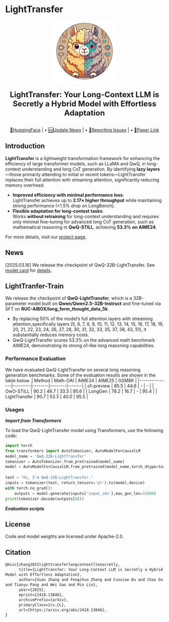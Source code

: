 
# LightTransfer

<div align="center">

<img src="https://github.com/sail-sg/LightTrans/blob/main/Figure/LightTransfer_logo.jpg" width="200"/>
  <div>&nbsp;</div>
  <div align="center">
    <b><font size="5">LightTransfer: Your Long-Context LLM is Secretly a Hybrid Model with Effortless Adaptation</font></b>
    <sup>
      <a href="https://sites.google.com/view/lighttransfer">
      </a>
    </sup>
    <div>&nbsp;</div>
  </div>
  
[🤗HuggingFace](https://huggingface.co/cxdu/QwQ-32B-LightTransfer) | • [🆕Update News](#news) | • [🤔Reporting Issues](https://github.com/sail-sg/LightTrans/issues/new) |  • [📜Paper Link](https://arxiv.org/pdf/2410.13846)

</div>

## Introduction  

**LightTransfer** is a lightweight transformation framework for enhancing the efficiency of large transformer models, such as LLaMA and QwQ, in long-context understanding and long CoT generation. By identifying **lazy layers**—those primarily attending to initial or recent tokens—LightTransfer replaces their full attention with streaming attention, significantly reducing memory overhead.  

- **Improved efficiency with minimal performance loss**:  
  LightTransfer achieves up to **2.17× higher throughput** while maintaining strong performance (<1.5% drop on LongBench).  
- **Flexible adaptation for long-context tasks**:  
  Works **without retraining** for long-context understanding and requires only minimal fine-tuning for advanced long CoT generation, such as mathematical reasoning in **QwQ-STILL**, achieving **53.3% on AIME24**.  

For more details, visit our [project page](https://sites.google.com/view/lighttransfer).

## News

\[2025.03.16\] We release the checkpoint of QwQ-32B-LightTransfer. See [model card](https://arxiv.org/abs/2403.17297) for [details](https://huggingface.co/cxdu/QwQ-32B-LightTransfer).

## LightTranfer-Train

We release the checkpoint of **QwQ-LightTransfer**, which is a 32B-parameter model built on **Qwen/Qwen2.5-32B-Instruct** and fine-tuned via SFT on **RUC-AIBOX/long_form_thought_data_5k**. 
- By replacing 50% of the model’s full attention layers with streaming attention,specifically layers [5, 6, 7, 8, 9, 10, 11, 12, 13, 14, 15, 16, 17, 18, 19, 20, 21, 22, 23, 24, 26, 27, 28, 30, 31, 32, 33, 35, 37, 38, 43, 51], it substantially reduces memory costs.
- QwQ-LightTransfer scores 53.3% on the advanced math benchmark AIME24, demonstrating its strong o1-like long reasoning capabilities.

### Performance Evaluation
We have evaluated QwQ-LightTransfer on several long reasoning generation benchmarks. Some of the evaluation results are shown in the table below.
| Method         | Math-OAI | AIME24 | AIME25 | GSM8K |
|---------------|---------|--------|--------|-------|
| o1-preview    | 85.5    | 44.6   | -      | -     |
| OwO-STILL     | 90.2    | 46.7   | 33.3   | 95.6  |
| LongGen       | 78.2    | 16.7   | -      | 95.4  |
| LightTransfer | 90.7    | 53.3   | 40.0   | 95.5  |

### Usages

**_Import from Transformers_**

To load the QwQ-LightTransfer model using Transformers, use the following code:
```python
import torch
from transformers import AutoTokenizer, AutoModelForCausalLM
model_name = 'QwQ-32B-LightTransfer'
tokenizer = AutoTokenizer.from_pretrained(model_name)
model = AutoModelForCausalLM.from_pretrained(model_name,torch_dtype=torch.bfloat16,trust_remote_code=True,device_map='auto')

text = "Hi, I'm QwQ-32B-LightTransfer."
inputs = tokenizer(text, return_tensors='pt').to(model.device)
with torch.no_grad():
    outputs = model.generate(inputs['input_ids'],max_gen_len=32000)
print(tokenizer.decode(outputs[0]))
```


_**Evaluation scripts**_

## License

Code and model weights are licensed under Apache-2.0.

## Citation
```
@misc{zhang2025lighttransferlongcontextllmsecretly,
      title={LightTransfer: Your Long-Context LLM is Secretly a Hybrid Model with Effortless Adaptation}, 
      author={Xuan Zhang and Fengzhuo Zhang and Cunxiao Du and Chao Du and Tianyu Pang and Wei Gao and Min Lin},
      year={2025},
      eprint={2410.13846},
      archivePrefix={arXiv},
      primaryClass={cs.CL},
      url={https://arxiv.org/abs/2410.13846}, 
}
```
